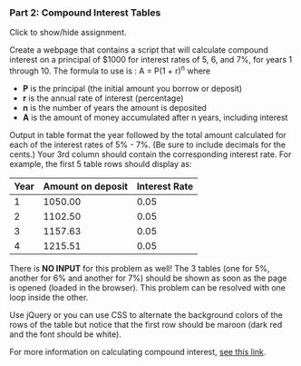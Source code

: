 ### Part 2: Compound Interest Tables

<p id="flip">Click to show/hide assignment.</p>
<div id="panel">

Create a webpage that contains a script that will calculate compound interest on a principal of $1000 for interest rates of 5, 6, and 7%, for years 1 through 10. The formula to use is : A = P(1 + r)<sup>n</sup> where  
  
- **P** is the principal (the initial amount you borrow or deposit)   
- **r** is the annual rate of interest (percentage)  
- **n** is the number of years the amount is deposited  
- **A** is the amount of money accumulated after n years, including interest  
  
Output in table format the year followed by the total amount calculated for each of the interest rates of 5% - 7%. (Be sure to include decimals for the cents.) Your 3rd column should contain the corresponding interest rate. For example, the first 5 table rows should display as:  
  
|Year|Amount on deposit|Interest Rate|
|:-|:-|:-|
|1|1050.00|0.05|
|2|1102.50|0.05|
|3|1157.63|0.05|
|4|1215.51|0.05|

There is **NO INPUT** for this problem as well! The 3 tables (one for 5%, another for 6% and another for 7%) should be shown as soon as the page is opened (loaded in the browser). This problem can be resolved with one loop inside the other.

Use jQuery or you can use CSS to alternate the background colors of the rows of the table but notice that the first row should be maroon (dark red and the font should be white).

For more information on calculating compound interest, [see this link](http://math.about.com/library/weekly/aa042002a.htm).   

</div>

<div class="row" id="results">
</div>

<script>

const calcInterest = (principal, rate, years) => {
    let 
        amount,
        o = {style: "currency", currency: "USD"},
        thisTable;

    thisTable = '<div class="one-third column"><table><thead><tr><th>Year</th><th>Amount on deposit</th><th>Interest Rate</th></tr></thead><tbody>';
    for (let year = 1; year <= years; year++) {
        amount = principal * ( 1 + rate ) ** year; 
        thisTable += `<tr><td>${year}</td><td>${amount.toLocaleString("en", o)}</td><td>${rate}</td></tr>`;
    }
    thisTable += '</tbody></table></div>';
    $('#results').append(thisTable);

}

window.addEventListener('load', () => {
    calcInterest(1000, 0.05, 10);
    calcInterest(1000, 0.06, 10);
    calcInterest(1000, 0.07, 10);
    $( "table thead tr th" ).each(function( index ) {
        $( this ).css("background-color", "orchid");
        $( this ).css("color", "whitesmoke");
});
    $("table tr:nth-child(even)").css("background", "#33c3f0");
    $("table tr:nth-child(odd)").css("background", "whitesmoke");
});        
</script>





